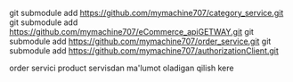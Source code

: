 git submodule add https://github.com/mymachine707/category_service.git
git submodule add https://github.com/mymachine707/eCommerce_apiGETWAY.git
git submodule add https://github.com/mymachine707/order_service.git
git submodule add https://github.com/mymachine707/authorizationClient.git

order servici product servisdan ma'lumot oladigan qilish kere